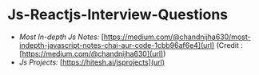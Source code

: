 # Js-Reactjs-Interview-Questions
- _Most In-depth Js Notes:_ [https://medium.com/@chandnijha630/most-indepth-javascript-notes-chai-aur-code-1cbb96af6e4](url) (Credit : [https://medium.com/@chandnijha630](url))
- _Js Projects:_ [https://hitesh.ai/jsprojects](url) 
